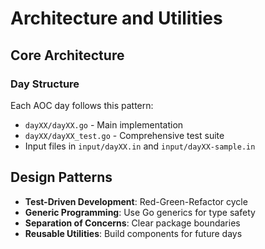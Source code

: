 # Architecture and Utilities

## Core Architecture

### Day Structure
Each AOC day follows this pattern:
- `dayXX/dayXX.go` - Main implementation
- `dayXX/dayXX_test.go` - Comprehensive test suite
- Input files in `input/dayXX.in` and `input/dayXX-sample.in`

## Design Patterns
- **Test-Driven Development**: Red-Green-Refactor cycle
- **Generic Programming**: Use Go generics for type safety
- **Separation of Concerns**: Clear package boundaries
- **Reusable Utilities**: Build components for future days
